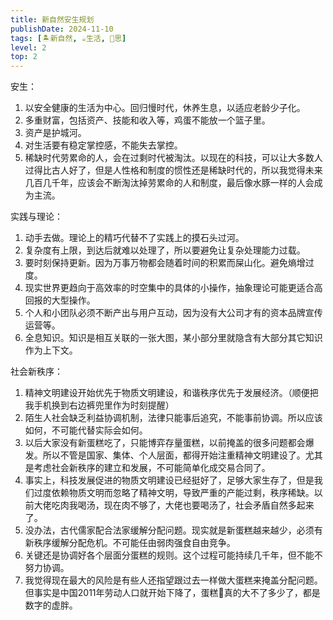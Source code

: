 ```yaml
---
title: 新自然安生规划
publishDate: 2024-11-10
tags: [🏝新自然, ☕生活, 🤔思]
level: 2
top: 2
---
```


安生：

1. 以安全健康的生活为中心。回归慢时代，休养生息，以适应老龄少子化。
2. 多重财富，包括资产、技能和收入等，鸡蛋不能放一个篮子里。
3. 资产是护城河。
4. 对生活要有稳定掌控感，不能失去掌控。
5. 稀缺时代劳累命的人，会在过剩时代被淘汰。以现在的科技，可以让大多数人过得比古人好了，但是人性格和制度的惯性还是稀缺时代的，所以我觉得未来几百几千年，应该会不断淘汰掉劳累命的人和制度，最后像水豚一样的人会成为主流。

实践与理论：

1. 动手去做。理论上的精巧代替不了实践上的摸石头过河。
2. 复杂度有上限，到达后就难以处理了，所以要避免让复杂处理能力过载。
3. 要时刻保持更新。因为万事万物都会随着时间的积累而屎山化。避免熵增过度。
4. 现实世界更趋向于高效率的时空集中的具体的小操作，抽象理论可能更适合高回报的大型操作。
5. 个人和小团队必须不断产出与用户互动，因为没有大公司才有的资本品牌宣传运营等。
6. 全息知识。知识是相互关联的一张大图，某小部分里就隐含有大部分其它知识作为上下文。

社会新秩序：

1. 精神文明建设开始优先于物质文明建设，和谐秩序优先于发展经济。（顺便把我手机换到右边裤兜里作为时刻提醒）
2. 陌生人社会缺乏利益协调机制，法律只能事后追究，不能事前协调。所以应该如何，不可能代替实际会如何。
3. 以后大家没有新蛋糕吃了，只能博弈存量蛋糕，以前掩盖的很多问题都会爆发。所以不管是国家、集体、个人层面，都得开始注重精神文明建设了。尤其是考虑社会新秩序的建立和发展，不可能简单化成交易合同了。
4. 事实上，科技发展促进的物质文明建设已经挺好了，足够大家生存了，但是我们过度依赖物质文明而忽略了精神文明，导致严重的产能过剩，秩序稀缺。以前大佬吃肉我喝汤，现在肉不够了，大佬也要喝汤了，社会矛盾自然多起来了。
5. 没办法，古代儒家配合法家缓解分配问题。现实就是新蛋糕越来越少，必须有新秩序缓解分配危机。不可能任由弱肉强食自由竞争。
6. 关键还是协调好各个层面分蛋糕的规则。这个过程可能持续几千年，但不能不努力协调。
7. 我觉得现在最大的风险是有些人还指望跟过去一样做大蛋糕来掩盖分配问题。但事实是中国2011年劳动人口就开始下降了，蛋糕🎂真的大不了多少了，都是数字的虚胖。
